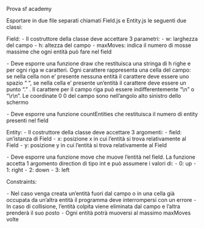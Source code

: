 Prova sf academy

Esportare  in due file separati chiamati Field.js e Entity.js le seguenti due classi:

Field:
 ⁃ Il costruttore della classe deve accettare 3 parametri:
   ⁃ w: larghezza del campo
   ⁃ h: altezza del campo
   ⁃ maxMoves: indica il numero di mosse massime che ogni entità può fare nel field

⁃ Deve esporre una funzione draw che restituisca una stringa di h righe e per ogni riga w caratteri. Ogni carattere rappresenta una cella del campo: se nella cella non e’ presente nessuna entità il carattere deve essere uno spazio “ “,  se nella cella e’ presente un’entità il carattere deve essere un  punto “.” . Il carattere per il campo riga può essere indifferentemente “\n” o “\r\n”. Le coordinate 0 0 del campo sono nell’angolo alto sinistro dello schermo

 ⁃ Deve esporre una funzione countEntities che restituisca il numero di entity presenti nel field

Entity:
 ⁃ Il costruttore della classe deve accettare 3 argomenti:
   ⁃ field: un’istanza di Field
   ⁃ x: posizione x in cui l’entità si trova relativamente al Field
   ⁃ y: posizione y in cui l’entità si trova relativamente al Field

⁃ Deve esporre una funzione move che muove l’entità nel field. La funzione accetta 1 argomento direction di tipo int e può assumere i valori di:
   ⁃ 0: up
   ⁃ 1: right
   ⁃ 2: down
   ⁃ 3: left

Constraints:

 ⁃ Nel caso venga creata un’entità fuori dal campo o in una cella già occupata da un’altra entità il programma deve interrompersi con un errore
 ⁃ In caso di collisione, l’entità colpita viene eliminata dal campo e l’altra prenderà il suo posto
 ⁃ Ogni entità potrà muoversi al massimo maxMoves volte